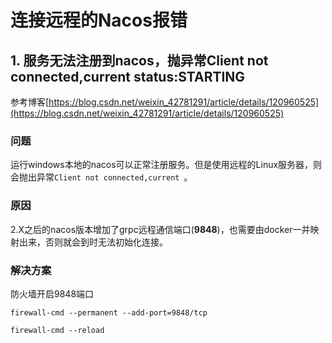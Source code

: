 # 连接远程的Nacos报错
## 1. 服务无法注册到nacos，抛异常Client not connected,current status:STARTING
参考博客[https://blog.csdn.net/weixin_42781291/article/details/120960525](https://blog.csdn.net/weixin_42781291/article/details/120960525)
### 问题
运行windows本地的nacos可以正常注册服务。但是使用远程的Linux服务器，则会抛出异常``Client not connected,current ``。

### 原因
2.X之后的nacos版本增加了grpc远程通信端口(**9848**)，也需要由docker一并映射出来，否则就会到时无法初始化连接。

### 解决方案
防火墙开启9848端口
```
firewall-cmd --permanent --add-port=9848/tcp

firewall-cmd --reload
```